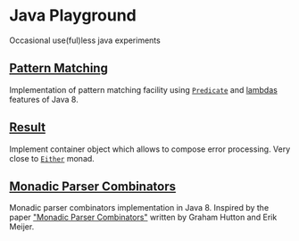 # Java Playground

Occasional use(ful)less java experiments

## [Pattern Matching][pattern-matching]

Implementation of pattern matching facility using 
[```Predicate```][predicate] and [lambdas][lambdas] features of Java 8.

## [Result][result]

Implement container object which allows to compose error processing.
Very close to [```Either```][either-monad] monad.

## [Monadic Parser Combinators][monadic-parser-combinators]

Monadic parser combinators implementation in Java 8. 
Inspired by the paper ["Monadic Parser Combinators"][monadic-parser-combinators-paper] 
written by Graham Hutton and Erik Meijer. 

[pattern-matching]: https://github.com/pavel-v-chernykh/java_playground/tree/master/pattern-matching
[result]: https://github.com/pavel-v-chernykh/java_playground/tree/master/result
[monadic-parser-combinators]: https://github.com/pavel-v-chernykh/java_playground/tree/master/monadic-parser-combinators

[predicate]: https://docs.oracle.com/javase/8/docs/api/java/util/function/Predicate.html
[lambdas]: https://docs.oracle.com/javase/tutorial/java/javaOO/lambdaexpressions.html
[either-monad]: http://learnyouahaskell.com/for-a-few-monads-more#error
[monadic-parser-combinators-paper]: http://www.cs.nott.ac.uk/~pszgmh/monparsing.pdf
